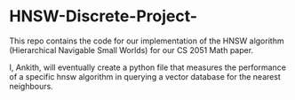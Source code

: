 # HNSW-Discrete-Project-
This repo contains the code for our implementation of the HNSW algorithm (Hierarchical Navigable Small Worlds) for our CS 2051 Math paper.

I, Ankith, will eventually create a python file that measures the performance of a specific hnsw algorithm in querying a vector database for the nearest neighbours.
